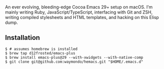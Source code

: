 An ever evolving, bleeding-edge Cocoa Emacs 29+ setup on macOS. I'm mainly writing Ruby,
JavaScript/TypeScript, interfacing with Git and ZSH, writing compiled stylesheets and HTML
templates, and hacking on this Elisp dump.

## Installation

```
$ # assumes homebrew is installed
$ brew tap d12frosted/emacs-plus
$ brew install emacs-plus@29 --with-xwidgets --with-native-comp
$ git clone git@github.com:waymondo/hemacs.git "$HOME/.emacs.d"
```
